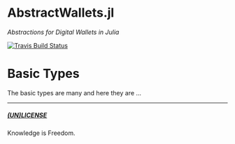 # AbstractWallets.jl

_Abstractions for Digital Wallets in Julia_

[![Travis Build Status](https://travis-ci.com/bhgomes/AbstractWallets.jl.svg?branch=master)](https://travis-ci.com/bhgomes/AbstractWallets.jl)

# Basic Types

The basic types are many and here they are ...

---
##### [(UN)LICENSE](../../UNLICENSE)
Knowledge is Freedom.
